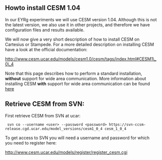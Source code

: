 Howto install CESM 1.04
-----------------------

In our EYRg experiments we will use CESM version 1.04. Although this is not the latest version, we also use 
it in other projects, and therefore we have configuration files and results available. 

We will now give a very short description of how to install CESM on Cartesius or Stampede. For a more detailed 
description on installing CESM have a look at the official documentation:

<http://www.cesm.ucar.edu/models/cesm1.0/cesm/tags/index.html#CESM1\_0\_4>

Note that this page describes how to perform a standard installation, __without__ support for wide area communication.
More information about installing CESM __with__ support for wide area communication can be found [here](http://)


Retrieve CESM from SVN:
---

First retrieve CESM from SVN at ucar: 

     svn co --username <user> --password <password> https://svn-ccsm-release.cgd.ucar.edu/model_versions/cesm1_0_4 cesm_1_0_4 

To get access to SVN you will need a username and password for which you need to register here:

<http://www.cesm.ucar.edu/models/register/register_cesm.cgi>



